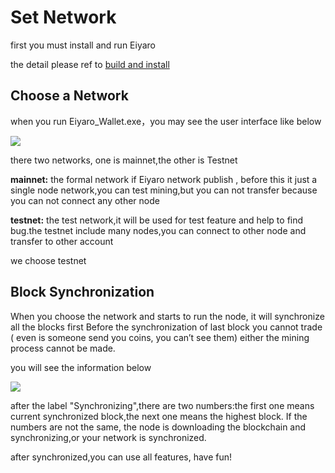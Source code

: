 # Set Network

first you must install and run Eiyaro

the detail please ref to [build and install](https://github.com/Eiyaro/eiyaro/wiki/Build-and-Install)

## Choose a Network

when you run Eiyaro_Wallet.exe，you may see the user interface like below

![](images/setting-network.png)

there two networks, one is mainnet,the other is Testnet

**mainnet:** the formal network if Eiyaro network publish , before this it just a single node network,you can test mining,but you can not transfer because you can not connect any other node

**testnet:** the test network,it will be used for test feature and help to find bug.the testnet include many nodes,you can connect to other node and transfer to other account

we choose testnet

## Block Synchronization

When you choose the network and starts to run the node, it will synchronize all the blocks first
Before the synchronization of last block you cannot trade ( even is someone send you coins, you can’t see them) either the mining process cannot be made.

you will see the information below

![](images/network_syc_status.png)

after the label "Synchronizing",there are two numbers:the first one means current synchronized block,the next one means the highest block.
If the numbers are not the same, the node is downloading the blockchain and synchronizing,or your network is synchronized.

after synchronized,you can use all features, have fun!
